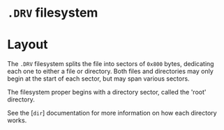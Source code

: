 # `.DRV` filesystem

# Layout

The `.DRV` filesystem splits the file into sectors of `0x800` bytes, dedicating each one
to either a file or directory.
Both files and directories may only begin at the start of each sector, but may span various
sectors.

The filesystem proper begins with a directory sector, called the 'root' directory.

See the [`dir`] documentation for more information on how each directory works.
